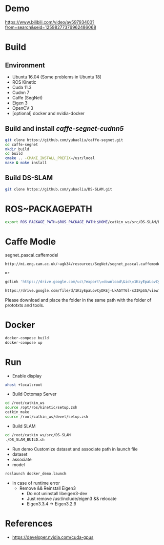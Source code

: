 # Demo

<https://www.bilibili.com/video/av59793400?from=search&seid=12598277376962486068>

# Build

## Environment
- Ubuntu 16.04 (Some problems in Ubuntu 18)
- ROS Kinetic
- Cuda 11.3
- Cudnn 7
- Caffe (SegNet)
- Eigen 3
- OpenCV 3
- [optional] docker and nvidia-docker

## Build and install *caffe-segnet-cudnn5*

```sh
git clone https://github.com/yubaoliu/caffe-segnet.git 
cd caffe-segnet
mkdir build
cd build
cmake .. -CMAKE_INSTALL_PREFIX=/usr/local
make & make install
```

## Build DS-SLAM

```sh
git clone https://github.com/yubaoliu/DS-SLAM.git
```

# ROS~PACKAGEPATH

```sh
export ROS_PACKAGE_PATH=$ROS_PACKAGE_PATH:$HOME/catkin_ws/src/DS-SLAM/Examples/ROS/ORB_SLAM2_PointMap_SegNetM
```

# Caffe Modle

segnet_pascal.caffemodel

```sh
http://mi.eng.cam.ac.uk/~agk34/resources/SegNet/segnet_pascal.caffemodel

or

gdlink 'https://drive.google.com/uc\?export\=download\&id\=1KzyEpaLovCyDKEj-LkAGTT6l-s3IRpSG' | xargs -n1 wget -c -O ./segnet_pascal.caffemodel

https://drive.google.com/file/d/1KzyEpaLovCyDKEj-LkAGTT6l-s3IRpSG/view?usp=sharing
```

Please download and place the folder in the same path with the folder of
prototxts and tools.

# Docker

```sh
docker-compose build
docker-compose up

```
# Run
- Enable display

```sh
xhost +local:root 
```
- Build Octomap Server

```sh
cd /root/catkin_ws
source /opt/ros/kinetic/setup.zsh
catkin_make
source /root/catkin_ws/devel/setup.zsh
```
- Build SLAM

```sh
cd /root/catkin_ws/src/DS-SLAM
./DS_SLAM_BUILD.sh
```

- Run demo
Customize dataset and associate path in launch file
- dataset
- associate
- model
```sh
roslaunch docker_demo.launch
```

- In case of runtime error  
  - Remove && Reinstall Eigen3
    - Do not uninstall libeigen3-dev
    - Just remove /usr/include/eigen3 && relocate
    - Eigen3.3.4 -> Eigen3.2.9

# References
- https://developer.nvidia.com/cuda-gpus
